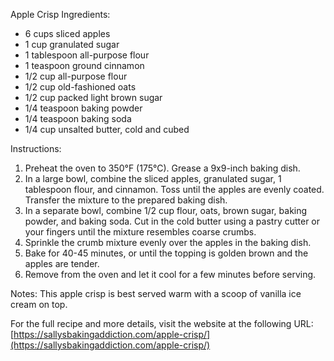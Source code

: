 Apple Crisp
Ingredients:
- 6 cups sliced apples
- 1 cup granulated sugar
- 1 tablespoon all-purpose flour
- 1 teaspoon ground cinnamon
- 1/2 cup all-purpose flour
- 1/2 cup old-fashioned oats
- 1/2 cup packed light brown sugar
- 1/4 teaspoon baking powder
- 1/4 teaspoon baking soda
- 1/4 cup unsalted butter, cold and cubed

Instructions:
1. Preheat the oven to 350°F (175°C). Grease a 9x9-inch baking dish.
2. In a large bowl, combine the sliced apples, granulated sugar, 1 tablespoon flour, and cinnamon. Toss until the apples are evenly coated. Transfer the mixture to the prepared baking dish.
3. In a separate bowl, combine 1/2 cup flour, oats, brown sugar, baking powder, and baking soda. Cut in the cold butter using a pastry cutter or your fingers until the mixture resembles coarse crumbs.
4. Sprinkle the crumb mixture evenly over the apples in the baking dish.
5. Bake for 40-45 minutes, or until the topping is golden brown and the apples are tender.
6. Remove from the oven and let it cool for a few minutes before serving.

Notes:
This apple crisp is best served warm with a scoop of vanilla ice cream on top.

For the full recipe and more details, visit the website at the following URL: [https://sallysbakingaddiction.com/apple-crisp/](https://sallysbakingaddiction.com/apple-crisp/)